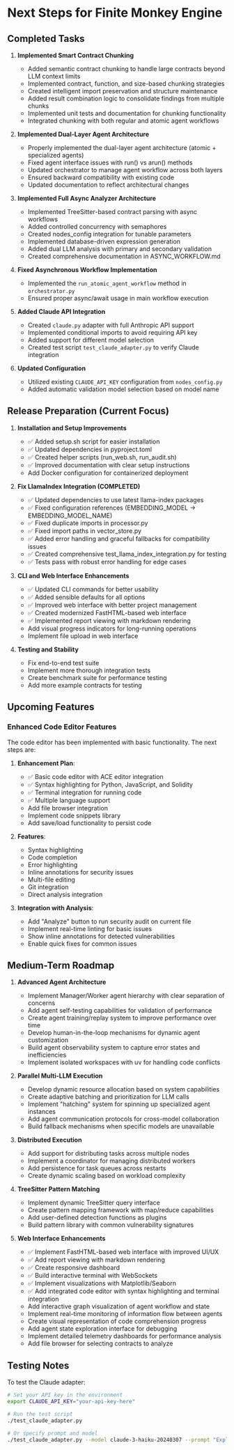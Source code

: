 # Next Steps for Finite Monkey Engine

## Completed Tasks

1. **Implemented Smart Contract Chunking**
   - Added semantic contract chunking to handle large contracts beyond LLM context limits
   - Implemented contract, function, and size-based chunking strategies
   - Created intelligent import preservation and structure maintenance
   - Added result combination logic to consolidate findings from multiple chunks
   - Implemented unit tests and documentation for chunking functionality
   - Integrated chunking with both regular and atomic agent workflows

2. **Implemented Dual-Layer Agent Architecture**
   - Properly implemented the dual-layer agent architecture (atomic + specialized agents)
   - Fixed agent interface issues with run() vs arun() methods
   - Updated orchestrator to manage agent workflow across both layers
   - Ensured backward compatibility with existing code
   - Updated documentation to reflect architectural changes

3. **Implemented Full Async Analyzer Architecture**
   - Implemented TreeSitter-based contract parsing with async workflows
   - Added controlled concurrency with semaphores
   - Created nodes_config integration for tunable parameters
   - Implemented database-driven expression generation
   - Added dual LLM analysis with primary and secondary validation
   - Created comprehensive documentation in ASYNC_WORKFLOW.md

4. **Fixed Asynchronous Workflow Implementation**
   - Implemented the `run_atomic_agent_workflow` method in `orchestrator.py`
   - Ensured proper async/await usage in main workflow execution

2. **Added Claude API Integration**
   - Created `claude.py` adapter with full Anthropic API support
   - Implemented conditional imports to avoid requiring API key
   - Added support for different model selection
   - Created test script `test_claude_adapter.py` to verify Claude integration

3. **Updated Configuration**
   - Utilized existing `CLAUDE_API_KEY` configuration from `nodes_config.py`
   - Added automatic validation model selection based on model name

## Release Preparation (Current Focus)

1. **Installation and Setup Improvements**
   - ✅ Added setup.sh script for easier installation
   - ✅ Updated dependencies in pyproject.toml
   - ✅ Created helper scripts (run_web.sh, run_audit.sh)
   - ✅ Improved documentation with clear setup instructions
   - Add Docker configuration for containerized deployment

2. **Fix LlamaIndex Integration (COMPLETED)**
   - ✅ Updated dependencies to use latest llama-index packages
   - ✅ Fixed configuration references (EMBEDDING_MODEL → EMBEDDING_MODEL_NAME)
   - ✅ Fixed duplicate imports in processor.py
   - ✅ Fixed import paths in vector_store.py
   - ✅ Added error handling and graceful fallbacks for compatibility issues
   - ✅ Created comprehensive test_llama_index_integration.py for testing
   - ✅ Tests pass with robust error handling for edge cases

3. **CLI and Web Interface Enhancements**
   - ✅ Updated CLI commands for better usability
   - ✅ Added sensible defaults for all options
   - ✅ Improved web interface with better project management
   - ✅ Created modernized FastHTML-based web interface
   - ✅ Implemented report viewing with markdown rendering
   - Add visual progress indicators for long-running operations
   - Implement file upload in web interface

4. **Testing and Stability**
   - Fix end-to-end test suite
   - Implement more thorough integration tests
   - Create benchmark suite for performance testing
   - Add more example contracts for testing

## Upcoming Features

### Enhanced Code Editor Features

The code editor has been implemented with basic functionality. The next steps are:

1. **Enhancement Plan**:
   - ✅ Basic code editor with ACE editor integration
   - ✅ Syntax highlighting for Python, JavaScript, and Solidity
   - ✅ Terminal integration for running code
   - ✅ Multiple language support
   - Add file browser integration
   - Implement code snippets library
   - Add save/load functionality to persist code

2. **Features**:
   - Syntax highlighting
   - Code completion
   - Error highlighting
   - Inline annotations for security issues
   - Multi-file editing
   - Git integration
   - Direct analysis integration

3. **Integration with Analysis**:
   - Add "Analyze" button to run security audit on current file
   - Implement real-time linting for basic issues
   - Show inline annotations for detected vulnerabilities
   - Enable quick fixes for common issues

## Medium-Term Roadmap

1. **Advanced Agent Architecture**
   - Implement Manager/Worker agent hierarchy with clear separation of concerns
   - Add agent self-testing capabilities for validation of performance
   - Create agent training/replay system to improve performance over time
   - Develop human-in-the-loop mechanisms for dynamic agent customization
   - Build agent observability system to capture error states and inefficiencies
   - Implement isolated workspaces with uv for handling code conflicts

2. **Parallel Multi-LLM Execution**
   - Develop dynamic resource allocation based on system capabilities
   - Create adaptive batching and prioritization for LLM calls
   - Implement "hatching" system for spinning up specialized agent instances
   - Add agent communication protocols for cross-model collaboration
   - Build fallback mechanisms when specific models are unavailable

3. **Distributed Execution**
   - Add support for distributing tasks across multiple nodes
   - Implement a coordinator for managing distributed workers
   - Add persistence for task queues across restarts
   - Create dynamic scaling based on workload complexity

4. **TreeSitter Pattern Matching**
   - Implement dynamic TreeSitter query interface
   - Create pattern mapping framework with map/reduce capabilities
   - Add user-defined detection functions as plugins
   - Build pattern library with common vulnerability signatures

5. **Web Interface Enhancements**
   - ✅ Implement FastHTML-based web interface with improved UI/UX
   - ✅ Add report viewing with markdown rendering
   - ✅ Create responsive dashboard
   - ✅ Build interactive terminal with WebSockets
   - ✅ Implement visualizations with Matplotlib/Seaborn
   - ✅ Add integrated code editor with syntax highlighting and terminal integration
   - Add interactive graph visualization of agent workflow and state
   - Implement real-time monitoring of information flow between agents
   - Create visual representation of code comprehension progress
   - Add agent state exploration interface for debugging
   - Implement detailed telemetry dashboards for performance analysis
   - Add file browser for selecting contracts to analyze

## Testing Notes

To test the Claude adapter:

```bash
# Set your API key in the environment
export CLAUDE_API_KEY="your-api-key-here"

# Run the test script
./test_claude_adapter.py

# Or specify prompt and model
./test_claude_adapter.py --model claude-3-haiku-20240307 --prompt "Explain reentrancy attacks in Solidity"
```